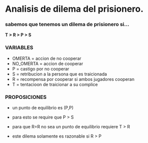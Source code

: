 # Analisis de dilema del prisionero.

### sabemos que tenemos un dilema de prisionero si... 

**T > R > P > S**

### VARIABLES

  * OMERTA = accion de no cooperar
  * NO_OMERTA = accion de cooperar
  * P = castigo por no cooperar
  * S = retribucion a la persona que es traicionada
  * R = recompensa por cooperar si ambos jugadores cooperan
  * T = tentacioon de traicionar a su complice

### PROPOSICIONES
  * un punto de equilibrio es (P,P)
  
  * para esto se require que P > S
  
  * para que R=R no sea un punto de equilibrio requiere T > R
  
  * este dilema solamente es razonable si R > P

